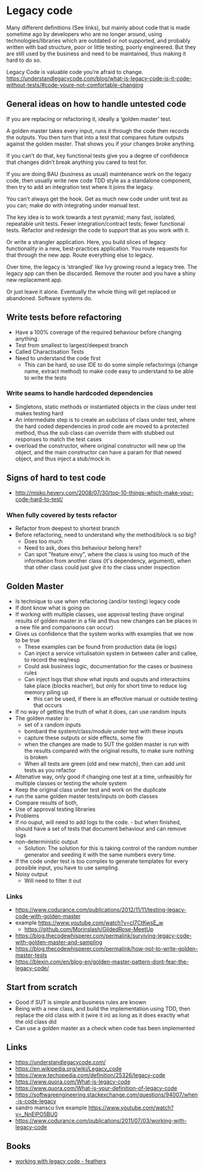 # Legacy code

Many different definitions (See links), but mainly about code that is made sometime ago by developers who are no longer around, using technologies/libraries which are outdated or not supported, and probably written with bad structure, poor or little testing, poorly engineered. But they are still used by the business and need to be maintained, thus making it hard to do so.

 Legacy Code is valuable code you’re afraid to change. https://understandlegacycode.com/blog/what-is-legacy-code-is-it-code-without-tests/#code-youre-not-comfortable-changing

## General ideas on how to handle untested code

If you are replacing or refactoring it, ideally a ‘golden master’ test.

A golden master takes every input, runs it through the code then records the outputs. You then turn that into a test that compares future outputs against the golden master. That shows you if your changes broke anything.

If you can’t do that, key functional tests give you a degree of confidence that changes didn’t break anything you cared to test for.

If you are doing BAU (business as usual) maintenance work on the legacy code, then usually write new code TDD style as a standalone component, then try to add an integration test where it joins the legacy.

You can’t always get the hook. Get as much new code under unit test as you can; make do with integrating under manual test.

The key idea is to work towards a test pyramid; many fast, isolated, repeatable unit tests. Fewer integration/contract tests; fewer functional tests. Refactor and redesign the code to support that as you work with it.

Or write a strangler application. Here, you build slices of legacy functionality in a new, best-practices application. You route requests for that through the new app. Route everything else to legacy.

Over time, the legacy is ‘strangled’ like Ivy growing round a legacy tree. The legacy app can then be discarded. Remove the router and you have a shiny new replacement app.

Or just leave it alone. Eventually the whole thing will get replaced or abandoned. Software systems do.

## Write tests before refactoring

- Have a 100% coverage of the required behaviour before changing anything.
- Test from smallest to largest/deepest branch
- Called Charactisation Tests
- Need to understand the code first
  - This can be hard, so use IDE to do some simple refactorings (change name, extract method) to make code easy to understand to be able to write the tests

### Write seams to handle hardcoded dependencies

- Singletons, static methods or instantiated objects in the class under test makes testing hard
- An intermediate step is to create an subclass of class under test, where the hard coded dependencies in prod code are moved to a protected method, thus the sub class can override them with stubbed out responses to match the test cases
- overload the constructor, where original constructor will new up the object, and the main constructor can have a param for that newed object, and thus inject a stub/mock in.

## Signs of hard to test code

- http://misko.hevery.com/2008/07/30/top-10-things-which-make-your-code-hard-to-test/

### When fully covered by tests refactor

- Refactor from deepest to shortest branch
- Before refactoring, need to understand why the method/block is so big?
  - Does too much
  - Need to ask, does this behaviour belong here?
  - Can spot "feature envy", where the class is using too much of the information from another class (it's dependency, argument), when that other class could just give it to the class under inspection

## Golden Master

- Is technique to use when refactoring (and/or testing) legacy code
- If dont know what is going on
- If working with multiple classes, use approval testing (have original results of golden master in a file and thus new changes can be places in a new file and comparisons can occur)
- Gives us confidence that the system works with examples that we now to be true
  - These examples can be found from production data (ie logs)
  - Can inject a service virtulisatoin system in between caller and callee, to record the req/resp
  - Could ask business logic, documentation for the cases or business rules
  - Can inject logs that show what inputs and ouputs and interactoins take place (blocks reacher), but only for short time to reduce log memory piling up
    - this can be used, if there is an effective manual or outside testing that occurs
- If no way of getting the truth of what it does, can use random inputs
- The golden master is:
  -  set of x random inputs
  -  bombard the system/class/module under test with these inputs
  -  capture these outputs or side effects, some file
  -  when the changes are made to SUT the golden master is run with the results compared with the original results, to make sure nothing is broken
  -  When all tests are green (old and new match), then can add unit tests as you refactor
-  Altenative way, only good if changing one test at a time, unfeasibly for multiple classes or testing the whole system
  - Keep the original class under test and work on the duplicate
  - run the same golden master tests/inputs on both classes
  - Compare results of both,
-  Use of approval testing libraries
-  Problems
  -  If no ouput, will need to add logs to the code.
    -  but when finished, should have a set of tests that document behaviour and can remove logs
  - non-deterministic output
    - Solution: The solution for this is taking control of the random number generator and seeding it with the same numbers every time.
  - If the code under test is too complex to generate templates for every possible input, you have to use sampling.
  - Noisy output
    - Will need to filter it out

### Links

- https://www.codurance.com/publications/2012/11/11/testing-legacy-code-with-golden-master
- example https://www.youtube.com/watch?v=cI7CtKwsE_w
  - https://github.com/Morinslash/GildedRose-MeetUp
- https://blog.thecodewhisperer.com/permalink/surviving-legacy-code-with-golden-master-and-sampling
- https://blog.thecodewhisperer.com/permalink/how-not-to-write-golden-master-tests
- https://blexin.com/en/blog-en/golden-master-pattern-dont-fear-the-legacy-code/

## Start from scratch

- Good if SUT is simple and business rules are known
- Being with a new class, and build the implementation using TDD, then replace the old class with it (wire it in) as long as it does exactly what the old class did
- Can use a golden master as a check when code has been implemented

## Links

- https://understandlegacycode.com/
- https://en.wikipedia.org/wiki/Legacy_code
- https://www.techopedia.com/definition/25326/legacy-code
- https://www.quora.com/What-is-legacy-code
- https://www.quora.com/What-is-your-definition-of-legacy-code
- https://softwareengineering.stackexchange.com/questions/94007/when-is-code-legacy
- sandro manscu live example https://www.youtube.com/watch?v=_NnElPO5BU0
- https://www.codurance.com/publications/2011/07/03/working-with-legacy-code

## Books

- [working with legacy code - feathers]()
